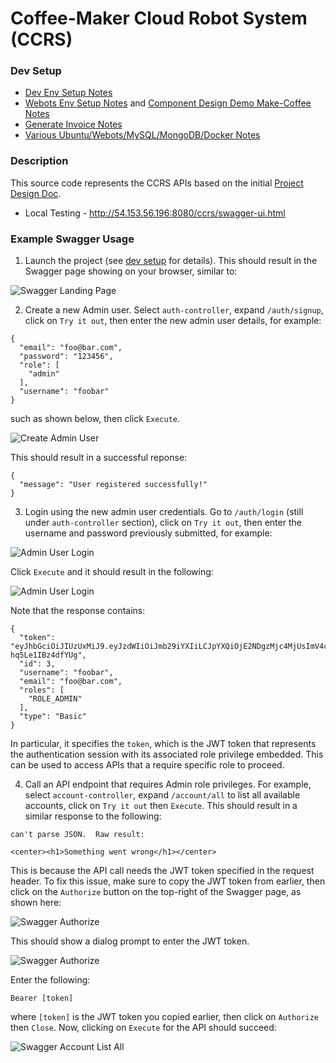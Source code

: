 # Coffee-Maker Cloud Robot System (CCRS)

### Dev Setup

- [Dev Env Setup Notes](https://docs.google.com/document/d/10evkyro9yRHRQ_a1Ayji9QSiZLXayW6U7X9MMvzEtZc/edit#heading=h.7ortsxgrfo4n)
- [Webots Env Setup Notes](https://docs.google.com/document/d/1qmpgJ8LPIZMaXbo1Z7WWV8gch7lpew8rRGjm-IxS9jc/edit) and [Component Design Demo Make-Coffee Notes](https://docs.google.com/document/d/1OEdakL2tQviDd_9HqymZV4syTkGkvjcRSrAodI9yLcU/edit#heading=h.p0zgqyfa63qt)
- [Generate Invoice Notes](https://docs.google.com/document/d/1wdUhiRIhCWBEXUt4orWSee2qKmu9C3-gtjKoX7-_jQg/edit#)
- [Various Ubuntu/Webots/MySQL/MongoDB/Docker Notes](https://docs.google.com/document/d/15k_x43Qns8EHrBrbx7eDXl8_nCBugqnUW08QNbg_SJo/edit#heading=h.5uobbbk4yhyp)

### Description

This source code represents the CCRS APIs based on the initial [Project Design Doc](https://docs.google.com/document/d/18HokAyF6gMG-tvVFHfytWCVZ8AcsDRCTX8oLCbhA9Zw/edit#heading=h.o3hp68t4lrs4).

- Local Testing - http://54.153.56.196:8080/ccrs/swagger-ui.html

### Example Swagger Usage

1. Launch the project (see [dev setup](https://docs.google.com/document/d/10evkyro9yRHRQ_a1Ayji9QSiZLXayW6U7X9MMvzEtZc/edit#heading=h.7ortsxgrfo4n) for details). This should result in the Swagger page showing on your browser, similar to:

![Swagger Landing Page](images/swagger-01.png)

2. Create a new Admin user. Select `auth-controller`, expand `/auth/signup`, click on `Try it out`, then enter the new admin user details, for example:

```
{
  "email": "foo@bar.com",
  "password": "123456",
  "role": [
    "admin"
  ],
  "username": "foobar"
}
```

such as shown below, then click `Execute`.

![Create Admin User](images/swagger-create-admin-user.png)

This should result in a successful reponse:

```
{
  "message": "User registered successfully!"
}
```

3. Login using the new admin user credentials. Go to `/auth/login` (still under `auth-controller` section), click on `Try it out`, then enter the username and password previously submitted, for example:

![Admin User Login](images/swagger-admin-login-01.png)

Click `Execute` and it should result in the following:

![Admin User Login](images/swagger-admin-login-02.png)

Note that the response contains:

```
{
  "token": "eyJhbGciOiJIUzUxMiJ9.eyJzdWIiOiJmb29iYXIiLCJpYXQiOjE2NDgzMjc4MjUsImV4cCI6MTY0ODQxNDIyNX0.nyg7BZ22h5UnrWoVXNWrrGML9peXe3F7Bc8u5UEBaP_afG9LTKBEO2RAU66yd9HnVG3FCF-hq5Le1IBz4dfYUg",
  "id": 3,
  "username": "foobar",
  "email": "foo@bar.com",
  "roles": [
    "ROLE_ADMIN"
  ],
  "type": "Basic"
}
```

In particular, it specifies the `token`, which is the JWT token that represents the authentication session with its associated role privilege embedded. This can be used to access APIs that a require specific role to proceed.

4. Call an API endpoint that requires Admin role privileges. For example, select `account-controller`, expand `/account/all` to list all available accounts, click on `Try it out` then `Execute`. This should result in a similar response to the following:

```
can't parse JSON.  Raw result:

<center><h1>Something went wrong</h1></center>
```

This is because the API call needs the JWT token specified in the request header. To fix this issue, make sure to copy the JWT token from earlier, then click on the `Authorize` button on the top-right of the Swagger page, as shown here:

![Swagger Authorize](images/swagger-authorize-01.png)

This should show a dialog prompt to enter the JWT token.

![Swagger Authorize](images/swagger-authorize-02.png)

Enter the following:

```
Bearer [token]
```

where `[token]` is the JWT token you copied earlier, then click on `Authorize` then `Close`. Now, clicking on `Execute` for the API should succeed:

![Swagger Account List All](images/swagger-account-all-success.png)
